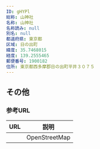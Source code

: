 ```yaml
---
ID: gHYPl
総称: 山神社
名称: 山神社
名称読み: null
別名: null
都道府県: 東京都
区域: 日の出町
緯度: 35.7468015
経度: 139.2555465
郵便番号: 1900182
住所: 東京都西多摩郡日の出町平井３０７５
---
```


## その他

### 参考URL

| URL | 説明          |
| --- | ------------- |
|     | OpenStreetMap |
